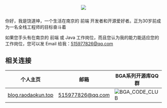 <p align="center" style="margin-bottom: 25px;">
  <img src="https://cloud.githubusercontent.com/assets/8949716/17818792/a27fd894-6677-11e6-96a1-108397571333.gif">
</p>

你好，我是饶道坤，一个生活在南京的 前端 开发者和开源爱好者。正为30岁前成为一名全栈工程师的目标奋斗着

如果您手头有在南京的 前端 或 Java 工作岗位，而且您认为我的能力能适应您的工作岗位，您可以发 Email 给我：<a href="515977826@qq.com" target="_blank">515977826@qq.com</a>

## 相关连接

| 个人主页 | 邮箱 | BGA系列开源库QQ群
| ------------- | ------------ | ------------ |
| <a  href="http://blog.raodaokun.top" target="_blank">blog.raodaokun.top</a>  | <a href="515977826@qq.com" target="_blank">515977826@qq.com</a> | ![BGA_CODE_CLUB](http://blog.raodaokun.top/static/img/qq-group.jpg) |

